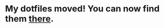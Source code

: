 # My dotfiles moved! You can now find them [there](https://github.com/guillaumededrie/workstation/tree/master/files/dotfiles).
